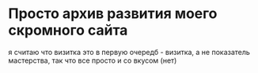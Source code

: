 # Просто архив развития моего скромного сайта
я считаю что визитка это в первую очередб - визитка, а не показатель мастерства, так что все просто и со вкусом (нет)
